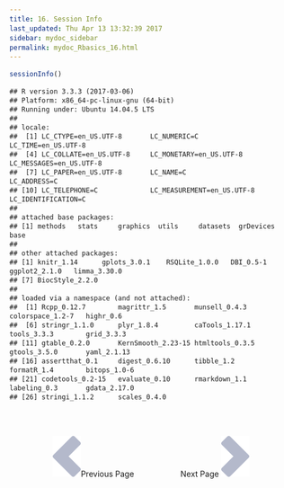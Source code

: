 ```yaml
---
title: 16. Session Info
last_updated: Thu Apr 13 13:32:39 2017
sidebar: mydoc_sidebar
permalink: mydoc_Rbasics_16.html
---
```



```r
sessionInfo()
```

```
## R version 3.3.3 (2017-03-06)
## Platform: x86_64-pc-linux-gnu (64-bit)
## Running under: Ubuntu 14.04.5 LTS
## 
## locale:
##  [1] LC_CTYPE=en_US.UTF-8       LC_NUMERIC=C               LC_TIME=en_US.UTF-8       
##  [4] LC_COLLATE=en_US.UTF-8     LC_MONETARY=en_US.UTF-8    LC_MESSAGES=en_US.UTF-8   
##  [7] LC_PAPER=en_US.UTF-8       LC_NAME=C                  LC_ADDRESS=C              
## [10] LC_TELEPHONE=C             LC_MEASUREMENT=en_US.UTF-8 LC_IDENTIFICATION=C       
## 
## attached base packages:
## [1] methods   stats     graphics  utils     datasets  grDevices base     
## 
## other attached packages:
## [1] knitr_1.14      gplots_3.0.1    RSQLite_1.0.0   DBI_0.5-1       ggplot2_2.1.0   limma_3.30.0   
## [7] BiocStyle_2.2.0
## 
## loaded via a namespace (and not attached):
##  [1] Rcpp_0.12.7        magrittr_1.5       munsell_0.4.3      colorspace_1.2-7   highr_0.6         
##  [6] stringr_1.1.0      plyr_1.8.4         caTools_1.17.1     tools_3.3.3        grid_3.3.3        
## [11] gtable_0.2.0       KernSmooth_2.23-15 htmltools_0.3.5    gtools_3.5.0       yaml_2.1.13       
## [16] assertthat_0.1     digest_0.6.10      tibble_1.2         formatR_1.4        bitops_1.0-6      
## [21] codetools_0.2-15   evaluate_0.10      rmarkdown_1.1      labeling_0.3       gdata_2.17.0      
## [26] stringi_1.1.2      scales_0.4.0
```

<br><br><center><a href="mydoc_Rbasics_15.html"><img src="images/left_arrow.png" alt="Previous page."></a>Previous Page &nbsp; &nbsp; &nbsp; &nbsp; &nbsp; &nbsp; &nbsp; &nbsp; &nbsp; &nbsp; Next Page
<a href="mydoc_Rbasics_17.html"><img src="images/right_arrow.png" alt="Next page."></a></center>
